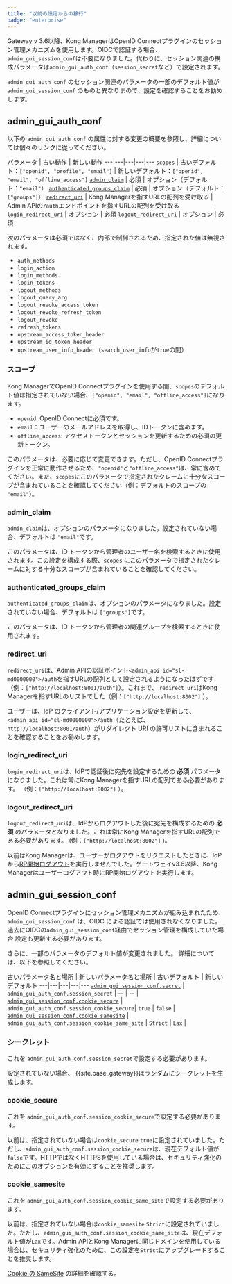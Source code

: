 ```yaml
---
title: "以前の設定からの移行"
badge: "enterprise"
---
```

Gateway v 3\.6以降、Kong ManagerはOpenID Connectプラグインのセッション管理メカニズムを使用します。OIDCで認証する場合、`admin_gui_session_conf`は不要になりました。代わりに、セッション関連の構成パラメータは`admin_gui_auth_conf`（`session_secret`など）で設定されます。

`admin_gui_auth_conf`
のセッション関連のパラメータの一部のデフォルト値が `admin_gui_session_conf` のものと異なりまので、設定を確認することをお勧めします。

admin\_gui\_auth\_conf
-------------------------

以下の `admin_gui_auth_conf` の属性に対する変更の概要を参照し、詳細については個々のリンクに従ってください。

パラメータ \| 古い動作 \| 新しい動作
\-\-\-\|\-\-\-\|\-\-\-\|\-\-\-\|\-\-\-
[`scopes`](#scopes) \| 古いデフォルト：`["openid", "profile", "email"]` \| 新しいデフォルト：`["openid", "email", "offline_access"]`
[`admin_claim`](#admin_claim) \| 必須 \| オプション（デフォルト：`"email"`）
[`authenticated_groups_claim`](#authenticated_groups_claim) \| 必須 \| オプション（デフォルト：`["groups"]`）
[`redirect_uri`](#redirect_uri) \| Kong Managerを指すURLの配列を受け取る \| Admin APIの`/auth`エンドポイントを指すURLの配列を受け取る
[`login_redirect_uri`](#login_redirect_uri) \| オプション \| 必須
[`logout_redirect_uri`](#logout_redirect_uri) \| オプション \| 必須

次のパラメータは必須ではなく、内部で制御されるため、指定された値は無視されます。

* `auth_methods`
* `login_action`
* `login_methods`
* `login_tokens`
* `logout_methods`
* `logout_query_arg`
* `logout_revoke_access_token`
* `logout_revoke_refresh_token`
* `logout_revoke`
* `refresh_tokens`
* `upstream_access_token_header`
* `upstream_id_token_header`
* `upstream_user_info_header`（`search_user_info`が`true`の間）

### スコープ

Kong ManagerでOpenID Connectプラグインを使用する間、`scopes`のデフォルト値は指定されていない場合、`["openid", "email", "offline_access"]`になります。

* `openid`: OpenID Connectに必須です。
* `email`：ユーザーのメールアドレスを取得し、IDトークンに含めます。
* `offline_access`: アクセストークンとセッションを更新するための必須の更新トークン。

このパラメータは、必要に応じて変更できます。ただし、OpenID Connectプラグインを正常に動作させるため、`"openid"`と`"offline_access"`は、常に含めてください。また、`scopes`にこのパラメータで指定されたクレームに十分なスコープが含まれていることを確認してください（例：デフォルトのスコープの `"email"`）。

### admin\_claim

`admin_claim`は、オプションのパラメータになりました。設定されていない場合、デフォルトは `"email"`です。

このパラメータは、ID トークンから管理者のユーザー名を検索するときに使用されます。この設定を構成する際、`scopes` にこのパラメータで指定されたクレームに対する十分なスコープが含まれていることを確認してください。

### authenticated\_groups\_claim

`authenticated_groups_claim`は、オプションのパラメータになりました。設定されていない場合、デフォルトは `["groups"]`です。

このパラメータは、ID トークンから管理者の関連グループを検索するときに使用されます。

### redirect\_uri

`redirect_uri`は、Admin APIの認証ポイント`<admin_api id="sl-md0000000">/auth`を指すURLの配列として設定されるようになったはずです（例：`["http://localhost:8001/auth"]`）。これまで、 `redirect_uri`はKong Managerを指すURLのリストでした（例：`["http://localhost:8002"]` ）。

ユーザーは、IdP のクライアント/アプリケーション設定を更新して、 `<admin_api id="sl-md0000000">/auth`（たとえば、 `http://localhost:8001/auth`）がリダイレクト URI の許可リストに含まれることを確認することをお勧めします。

### login\_redirect\_uri

`login_redirect_uri`は、IdPで認証後に宛先を設定するための **必須** パラメータになりました。これは常にKong Managerを指すURLの配列である必要があります。
（例：`["http://localhost:8002"]` ）。

### logout\_redirect\_uri

`logout_redirect_uri`は、IdPからログアウトした後に宛先を構成するための **必須** のパラメータとなりました。これは常にKong Managerを指すURLの配列である必要があります。
\(例：`["http://localhost:8002"]` \)。

以前はKong Managerは、ユーザーがログアウトをリクエストしたときに、IdPから[RP開始ログアウト](https://openid.net/specs/openid-connect-rpinitiated-1_0.html#RPLogout)を実行しませんでした。ゲートウェイv3\.6以降、Kong Managerはユーザーログアウト時にRP開始ログアウトを実行します。

admin\_gui\_session\_conf
----------------------------

OpenID Connectプラグインにセッション管理メカニズムが組み込まれたため、`admin_gui_session_conf`
は、OIDC による認証では使用されなくなりました。過去にOIDCの`admin_gui_session_conf`経由でセッション管理を構成していた場合
設定も更新する必要があります。

さらに、一部のパラメータのデフォルト値が変更されました。
詳細については、以下を参照してください。

古いパラメータ名と場所 \| 新しいパラメータ名と場所 \| 古いデフォルト \| 新しいデフォルト
\-\-\-\|\-\-\-\|\-\-\-\|\-\-\-\|\-\-\-
[`admin_gui_session_conf.secret`](#secret) \| `admin_gui_auth_conf.session_secret` \| \-\- \| \-\- \|
[`admin_gui_session_conf.cookie_secure`](#cookie_secure) \| `admin_gui_auth_conf.session_cookie_secure`\| `true` \| `false` \|
[`admin_gui_session_conf.cookie_samesite`](#cookie_samesite) \| `admin_gui_auth_conf.session_cookie_same_site` \| `Strict` \| `Lax` \|

### シークレット

これを `admin_gui_auth_conf.session_secret`で設定する必要があります。

設定されていない場合、 {{site.base_gateway}}はランダムにシークレットを生成します。

### cookie\_secure

これを `admin_gui_auth_conf.session_cookie_secure`で設定する必要があります。

以前は、指定されていない場合は`cookie_secure` `true`に設定されていました。ただし、`admin_gui_auth_conf.session_cookie_secure`は、現在デフォルト値が`false`です。HTTPではなくHTTPSを使用している場合は、セキュリティ強化のためにこのオプションを有効にすることを推奨します。

### cookie\_samesite

これを `admin_gui_auth_conf.session_cookie_same_site`で設定する必要があります。

以前は、指定されていない場合は`cookie_samesite` `Strict`に設定されていました。ただし、`admin_gui_auth_conf.session_cookie_same_site`は、現在デフォルト値が`Lax`です。Admin APIとKong Managerに同じドメインを使用している場合は、セキュリティ強化のために、この設定を`Strict`にアップグレードすることを推奨します。

[Cookie の SameSite](https://developer.mozilla.org/en-US/docs/Web/HTTP/Headers/Set-Cookie#samesitesamesite-value) の詳細を確認する。

